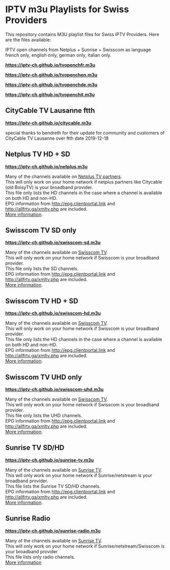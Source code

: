 # IPTV m3u Playlists for Swiss Providers

This repository contains M3U playlist files for Swiss IPTV Providers. Here are the files available:

IPTV open channels from Netplus + Sunrise + Swisscom as language french only, english only, german only, italian only.

**https://iptv-ch.github.io/tvopenchfr.m3u**

**https://iptv-ch.github.io/tvopenchen.m3u**

**https://iptv-ch.github.io/tvopenchde.m3u**

**https://iptv-ch.github.io/tvopenchit.m3u**

## CityCable TV Lausanne ftth

**https://iptv-ch.github.io/citycable.m3u**

special thanks to bendreth for their update for community and customers of CityCable TV Lausanne over ftth date 2019-12-18

## Netplus TV HD + SD

**https://iptv-ch.github.io/netplus.m3u**

Many of the channels available on [Netplus TV partners](https://citycable.ch/tv/chaines-tv/tv-numerique/).<br>
This will only work on your home network if netplus partners like Citycable (old BoisyTV) is your broadband provider.<br>
This file only lists the HD channels in the case where a channel is available on both HD and non-HD.<br>
EPG information from http://epg.clientportal.link and http://allfrtv.ga/xmltv.php are included.<br>
[More information](https://www.regardtv.net/t7600-netplus-iptv-gratuit-free).


## Swisscom TV SD only

**https://iptv-ch.github.io/swisscom-sd.m3u**

Many of the channels available on [Swisscom TV](https://www.swisscom.ch/en/residential/internet-television-fixednetwork/swisscom-tv.html).<br>
This will only work on your home network if Swisscom is your broadband provider.<br>
This file only lists the SD channels.<br>
EPG information from http://epg.clientportal.link and http://allfrtv.ga/xmltv.php are included.<br>
[More information](https://www.regardtv.net/t6105-flux-iptv-swisscom).


## Swisscom TV HD + SD

**https://iptv-ch.github.io/swisscom-hd.m3u**

Many of the channels available on [Swisscom TV](https://www.swisscom.ch/en/residential/internet-television-fixednetwork/swisscom-tv.html).<br>
This will only work on your home network if Swisscom is your broadband provider.<br>
This file only lists the HD channels in the case where a channel is available on both HD and non-HD.<br>
EPG information from http://epg.clientportal.link and http://allfrtv.ga/xmltv.php are included.<br>
[More information](https://www.regardtv.net/t6105-flux-iptv-swisscom).

## Swisscom TV UHD only

**https://iptv-ch.github.io/swisscom-uhd.m3u**

Many of the channels available on [Swisscom TV](https://www.swisscom.ch/en/residential/internet-television-fixednetwork/swisscom-tv.html).<br>
This will only work on your home network if Swisscom is your broadband provider.<br>
This file only lists the UHD channels.<br>
EPG information from http://epg.clientportal.link and http://allfrtv.ga/xmltv.php are included.<br>
[More information]( https://www.regardtv.net/t6105p325-flux-iptv-swisscom#77698 ).


## Sunrise TV SD/HD

**https://iptv-ch.github.io/sunrise-tv.m3u**

Many of the channels available on [Sunrise TV](https://sunrise.ch/tv).<br>
This will only work on your home network if Sunrise/netstream is your broadband provider.<br>
This file lists the Sunrise TV SD/HD channels.<br>
EPG information from http://epg.clientportal.link and http://allfrtv.ga/xmltv.php are included.<br>
[More information](https://www.regardtv.net/t6207-sunrise-iptv-libre-en-clair-non-brouille).

## Sunrise Radio

**https://iptv-ch.github.io/sunrise-radio.m3u**

Many of the channels available on [Sunrise TV](https://sunrise.ch/tv).<br>
This will only work on your home network if Sunrise/netstream/Swisscom is your broadband provider<br>
This file lists only radio channels.<br>
[More information](https://www.regardtv.net/t6207-sunrise-iptv-libre-en-clair-non-brouille)
